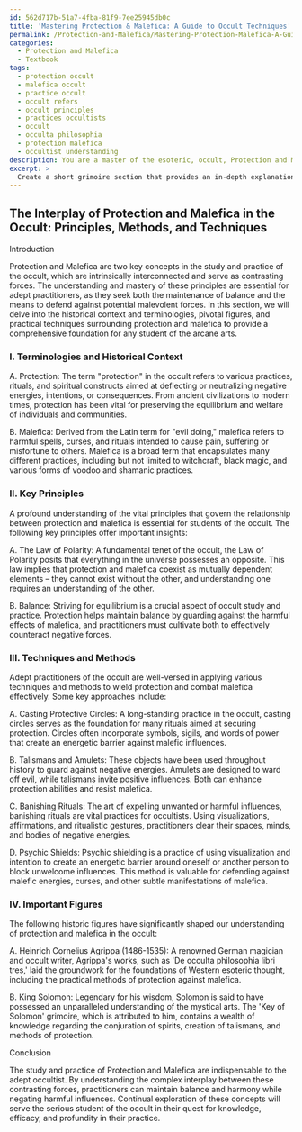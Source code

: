 ```yaml
---
id: 562d717b-51a7-4fba-81f9-7ee25945db0c
title: 'Mastering Protection & Malefica: A Guide to Occult Techniques'
permalink: /Protection-and-Malefica/Mastering-Protection-Malefica-A-Guide-to-Occult-Techniques/
categories:
  - Protection and Malefica
  - Textbook
tags:
  - protection occult
  - malefica occult
  - practice occult
  - occult refers
  - occult principles
  - practices occultists
  - occult
  - occulta philosophia
  - protection malefica
  - occultist understanding
description: You are a master of the esoteric, occult, Protection and Malefica and education, you have written many textbooks on the subject in ways that provide students with rich and deep understanding of the subject. You are being asked to write textbook-like sections on a topic and you do it with full context, explainability, and reliability in accuracy to the true facts of the topic at hand, in a textbook style that a student would easily be able to learn from, in a rich, engaging, and contextual way. Always include relevant context (such as formulas and history), related concepts, and in a way that someone can gain deep insights from.
excerpt: > 
  Create a short grimoire section that provides an in-depth explanation of the relationship between Protection and Malefica in the occult, highlighting key principles, methods, and techniques that a student must understand in order to effectively wield protection and combat malefic energies and influences. Include appropriate terminologies, historical perspectives, and important figures that have shaped the understanding and practices within this domain.
---
```


## The Interplay of Protection and Malefica in the Occult: Principles, Methods, and Techniques

Introduction

Protection and Malefica are two key concepts in the study and practice of the occult, which are intrinsically interconnected and serve as contrasting forces. The understanding and mastery of these principles are essential for adept practitioners, as they seek both the maintenance of balance and the means to defend against potential malevolent forces. In this section, we will delve into the historical context and terminologies, pivotal figures, and practical techniques surrounding protection and malefica to provide a comprehensive foundation for any student of the arcane arts.

### I. Terminologies and Historical Context

A. Protection: The term "protection" in the occult refers to various practices, rituals, and spiritual constructs aimed at deflecting or neutralizing negative energies, intentions, or consequences. From ancient civilizations to modern times, protection has been vital for preserving the equilibrium and welfare of individuals and communities.

B. Malefica: Derived from the Latin term for "evil doing," malefica refers to harmful spells, curses, and rituals intended to cause pain, suffering or misfortune to others. Malefica is a broad term that encapsulates many different practices, including but not limited to witchcraft, black magic, and various forms of voodoo and shamanic practices.

### II. Key Principles

A profound understanding of the vital principles that govern the relationship between protection and malefica is essential for students of the occult. The following key principles offer important insights:

A. The Law of Polarity: A fundamental tenet of the occult, the Law of Polarity posits that everything in the universe possesses an opposite. This law implies that protection and malefica coexist as mutually dependent elements – they cannot exist without the other, and understanding one requires an understanding of the other.

B. Balance: Striving for equilibrium is a crucial aspect of occult study and practice. Protection helps maintain balance by guarding against the harmful effects of malefica, and practitioners must cultivate both to effectively counteract negative forces.

### III. Techniques and Methods

Adept practitioners of the occult are well-versed in applying various techniques and methods to wield protection and combat malefica effectively. Some key approaches include:

A. Casting Protective Circles: A long-standing practice in the occult, casting circles serves as the foundation for many rituals aimed at securing protection. Circles often incorporate symbols, sigils, and words of power that create an energetic barrier against malefic influences.

B. Talismans and Amulets: These objects have been used throughout history to guard against negative energies. Amulets are designed to ward off evil, while talismans invite positive influences. Both can enhance protection abilities and resist malefica.

C. Banishing Rituals: The art of expelling unwanted or harmful influences, banishing rituals are vital practices for occultists. Using visualizations, affirmations, and ritualistic gestures, practitioners clear their spaces, minds, and bodies of negative energies.

D. Psychic Shields: Psychic shielding is a practice of using visualization and intention to create an energetic barrier around oneself or another person to block unwelcome influences. This method is valuable for defending against malefic energies, curses, and other subtle manifestations of malefica.

### IV. Important Figures

The following historic figures have significantly shaped our understanding of protection and malefica in the occult:

A. Heinrich Cornelius Agrippa (1486-1535): A renowned German magician and occult writer, Agrippa's works, such as 'De occulta philosophia libri tres,' laid the groundwork for the foundations of Western esoteric thought, including the practical methods of protection against malefica.

B. King Solomon: Legendary for his wisdom, Solomon is said to have possessed an unparalleled understanding of the mystical arts. The 'Key of Solomon' grimoire, which is attributed to him, contains a wealth of knowledge regarding the conjuration of spirits, creation of talismans, and methods of protection.

Conclusion

The study and practice of Protection and Malefica are indispensable to the adept occultist. By understanding the complex interplay between these contrasting forces, practitioners can maintain balance and harmony while negating harmful influences. Continual exploration of these concepts will serve the serious student of the occult in their quest for knowledge, efficacy, and profundity in their practice.

